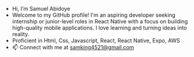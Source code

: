 - Hi, I’m Samuel Abidoye
- Welcome to my GitHub profile! I'm an aspiring developer seeking internship or junior-level roles in React Native with a focus on building high-quality mobile applications. I love learning and turning ideas into reality.
- Proficient in Html, Css, Javascript, React, React Native, Expo, AWS
- 📫 Connect with me at samking4521@gmail.com
